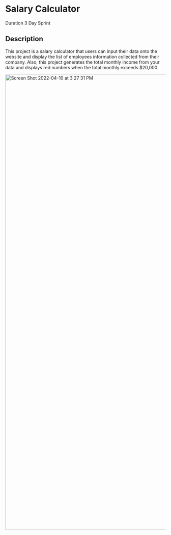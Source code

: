# Salary Calculator

Duration 3 Day Sprint

## Description

This project is a salary calculator that users can input their data onto the website and display the list of employees information collected from their company. Also, this project generates the total monthly income from your data and displays red numbers when the total monthly exceeds $20,000. 


<img width="1431" alt="Screen Shot 2022-04-10 at 3 27 31 PM" src="https://user-images.githubusercontent.com/93444274/162638887-4448df8f-9f9e-4f04-8fb1-68480774cf6f.png">
